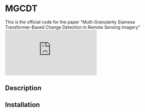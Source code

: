 # MGCDT

This is the official code for the paper "Multi-Granularity Siamese Transformer-Based Change Detection in Remote Sensing Imagery"
![network](https://github.com/SONGLEI-arch/MGCDT/pictures/network.pdf)  

## Description



## Installation

